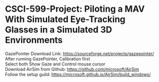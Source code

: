 # CSCI-599-Project: Piloting a MAV With Simulated Eye-Tracking Glasses in a Simulated 3D Environments  
GazePointer Download Link: https://sourceforge.net/projects/gazepointer/  
After running GazePointer, Calibration first  
Select both Show Gaze and Control mouse cursor  
Download AirSim from Github: https://github.com/microsoft/AirSim  
Follow the setup guild: https://microsoft.github.io/AirSim/build_windows/  


